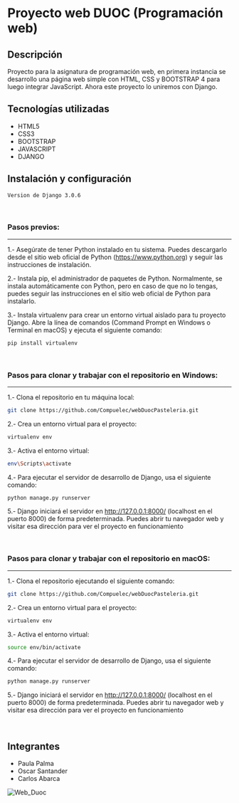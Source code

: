 # Proyecto web DUOC (Programación web)

## Descripción

Proyecto para la asignatura de programación web, en primera instancia se desarrollo una página web simple con HTML, CSS y BOOTSTRAP 4 para luego integrar JavaScript. Ahora este proyecto lo uniremos con Django.

## Tecnologías utilizadas

- HTML5
- CSS3
- BOOTSTRAP
- JAVASCRIPT
- DJANGO

## Instalación y configuración

```bash
Version de Django 3.0.6
```
<br>

### Pasos previos:
<hr>

1.- Asegúrate de tener Python instalado en tu sistema. Puedes descargarlo desde el sitio web oficial de Python (https://www.python.org) y seguir las instrucciones de instalación.

2.- Instala pip, el administrador de paquetes de Python. Normalmente, se instala automáticamente con Python, pero en caso de que no lo tengas, puedes seguir las instrucciones en el sitio web oficial de Python para instalarlo.

3.- Instala virtualenv para crear un entorno virtual aislado para tu proyecto Django. Abre la línea de comandos (Command Prompt en Windows o Terminal en macOS) y ejecuta el siguiente comando:

```bash
pip install virtualenv
```
<br>

### Pasos para clonar y trabajar con el repositorio en Windows:
<hr>

1.- Clona el repositorio en tu máquina local:
```bash
git clone https://github.com/Compuelec/webDuocPasteleria.git
```
2.- Crea un entorno virtual para el proyecto:
```bash
virtualenv env
```
3.- Activa el entorno virtual:
```bash
env\Scripts\activate
```
4.- Para ejecutar el servidor de desarrollo de Django, usa el siguiente comando:
```bash
python manage.py runserver
```
5.- Django iniciará el servidor en http://127.0.0.1:8000/ (localhost en el puerto 8000) de forma predeterminada. Puedes abrir tu navegador web y visitar esa dirección para ver el proyecto en funcionamiento

<br>

### Pasos para clonar y trabajar con el repositorio en macOS:
<hr>

1.- Clona el repositorio ejecutando el siguiente comando:
```bash
git clone https://github.com/Compuelec/webDuocPasteleria.git
```
2.- Crea un entorno virtual para el proyecto:
```bash
virtualenv env
```
3.- Activa el entorno virtual:
```bash
source env/bin/activate
```
4.- Para ejecutar el servidor de desarrollo de Django, usa el siguiente comando:
```bash
python manage.py runserver
```
5.- Django iniciará el servidor en http://127.0.0.1:8000/ (localhost en el puerto 8000) de forma predeterminada. Puedes abrir tu navegador web y visitar esa dirección para ver el proyecto en funcionamiento

<br>

## Integrantes

- Paula Palma
- Oscar Santander
- Carlos Abarca


![Web_Duoc](https://github.com/Compuelec/proyecto_web_duoc/assets/105996405/914883d2-10f1-4a55-a889-16495736aab7)

